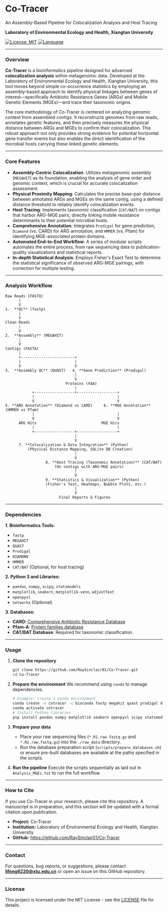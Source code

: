 # Co-Tracer
An Assembly-Based Pipeline for Colocalization Analysis and Host Tracing

**Laboratory of Environmental Ecology and Health, Xiangtan University**

[![License: MIT](https://img.shields.io/badge/License-MIT-yellow.svg)](https://opensource.org/licenses/MIT)
[![Language](https://img.shields.io/badge/Language-Bash%20%26%20Python-blue.svg)]()

---

### Overview

**Co-Tracer** is a bioinformatics pipeline designed for advanced **colocalization analysis** within metagenomic data. Developed at the Laboratory of Environmental Ecology and Health, Xiangtan University, this tool moves beyond simple co-occurrence statistics by employing an assembly-based approach to identify physical linkages between genes of interest—specifically Antibiotic Resistance Genes (ARGs) and Mobile Genetic Elements (MGEs)—and trace their taxonomic origins.

The core methodology of Co-Tracer is centered on analyzing genomic context from assembled contigs. It reconstructs genomes from raw reads, annotates genetic features, and then precisely measures the physical distance between ARGs and MGEs to confirm their colocalization. This robust approach not only provides strong evidence for potential horizontal gene transfer events but also enables the direct identification of the microbial hosts carrying these linked genetic elements.

---

### Core Features

*   **Assembly-Centric Colocalization**: Utilizes metagenomic assembly (`MEGAHIT`) as its foundation, enabling the analysis of gene order and genomic context, which is crucial for accurate colocalization assessment.
*   **Physical Proximity Mapping**: Calculates the precise base-pair distance between annotated ARGs and MGEs on the same contig, using a defined distance threshold to reliably identify colocalization events.
*   **Host Tracing**: Implements taxonomic classification (`CAT/BAT`) on contigs that harbor ARG-MGE pairs, directly linking mobile resistance determinants to their potential microbial hosts.
*   **Comprehensive Annotation**: Integrates `Prodigal` for gene prediction, `Diamond` (vs. CARD) for ARG annotation, and `HMMER` (vs. Pfam) for identifying MGE-associated protein domains.
*   **Automated End-to-End Workflow**: A series of modular scripts automates the entire process, from raw sequencing data to publication-quality visualizations and statistical reports.
*   **In-depth Statistical Analysis**: Employs Fisher's Exact Test to determine the statistical significance of observed ARG-MGE pairings, with correction for multiple testing.

---

### Analysis Workflow

```
Raw Reads (FASTQ)
      |
      V
1.  **QC** (fastp)
      |
      V
Clean Reads
      |
      V
2.  **Assembly** (MEGAHIT)
      |
      V
Contigs (FASTA)
      |
      +------------------------+
      |                        |
      V                        V
3.  **Assembly QC** (QUAST)   4. **Gene Prediction** (Prodigal)
                               |
                               V
                           Proteins (FAA)
                               |
            +------------------+------------------+
            |                                     |
            V                                     V
5. **ARG Annotation** (Diamond vs CARD)     6. **MGE Annotation** (HMMER vs Pfam)
            |                                     |
            V                                     V
      ARG Hits                             MGE Hits
            |                                     |
            +------------------+------------------+
                               |
                               V
      7. **Colocalization & Data Integration** (Python)
          (Physical Distance Mapping, SQLite DB Creation)
                               |
                               V
                  8. **Host Tracing (Taxonomic Annotation)** (CAT/BAT)
                      (On contigs with ARG-MGE pairs)
                               |
                               V
                  9. **Statistics & Visualization** (Python)
                  (Fisher's Test, Heatmaps, Bubble Plots, etc.)
                               |
                               V
                        Final Reports & Figures
```

---

### Dependencies

**1. Bioinformatics Tools:**
*   `fastp`
*   `MEGAHIT`
*   `QUAST`
*   `Prodigal`
*   `DIAMOND`
*   `HMMER`
*   `CAT/BAT` (Optional, for host tracing)

**2. Python 3 and Libraries:**
*   `pandas`, `numpy`, `scipy`, `statsmodels`
*   `matplotlib`, `seaborn`, `matplotlib-venn`, `adjustText`
*   `openpyxl`
*   `networkx` (Optional)

**3. Databases:**
*   **CARD**: [Comprehensive Antibiotic Resistance Database](https://card.mcmaster.ca/)
*   **Pfam-A**: [Protein families database](http://pfam.xfam.org/)
*   **CAT/BAT Database**: Required for taxonomic classification.

---

### Usage

1.  **Clone the repository**
    ```bash
    git clone https://github.com/RaySinclair01/Co-Tracer.git
    cd Co-Tracer
    ```

2.  **Prepare the environment**
    We recommend using `conda` to manage dependencies.
    ```bash
    # Example: create a conda environment
    conda create -n cotracer -c bioconda fastp megahit quast prodigal diamond hmmer cat
    conda activate cotracer
    # Install Python libraries
    pip install pandas numpy matplotlib seaborn openpyxl scipy statsmodels matplotlib-venn adjustText networkx
    ```

3.  **Prepare your data**
    *   Place your raw sequencing files (`*.R1.raw.fastq.gz` and `*.R2.raw.fastq.gz`) into the `./raw_data` directory.
    *   Run the database preparation script (`scripts/prepare_databases.sh`) or ensure pre-built databases are available at the paths specified in the scripts.

4.  **Run the pipeline**
    Execute the scripts sequentially as laid out in `Analysis_MGEs.txt` to run the full workflow.

---

### How to Cite

If you use Co-Tracer in your research, please cite this repository. A manuscript is in preparation, and this section will be updated with a formal citation upon publication.

*   **Project:** Co-Tracer
*   **Institution:** Laboratory of Environmental Ecology and Health, Xiangtan University
*   **GitHub:** https://github.com/RaySinclair01/Co-Tracer

---

### Contact

For questions, bug reports, or suggestions, please contact **lifeng6220@xtu.edu.cn** or open an issue on this GitHub repository.

---

### License

This project is licensed under the MIT License - see the [LICENSE](LICENSE) file for details.
